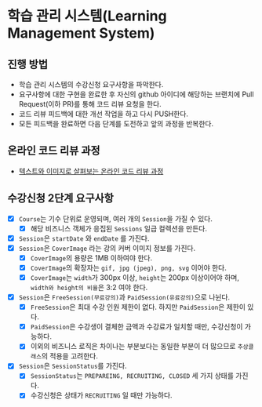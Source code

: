 # 학습 관리 시스템(Learning Management System)
## 진행 방법
* 학습 관리 시스템의 수강신청 요구사항을 파악한다.
* 요구사항에 대한 구현을 완료한 후 자신의 github 아이디에 해당하는 브랜치에 Pull Request(이하 PR)를 통해 코드 리뷰 요청을 한다.
* 코드 리뷰 피드백에 대한 개선 작업을 하고 다시 PUSH한다.
* 모든 피드백을 완료하면 다음 단계를 도전하고 앞의 과정을 반복한다.

## 온라인 코드 리뷰 과정
* [텍스트와 이미지로 살펴보는 온라인 코드 리뷰 과정](https://github.com/next-step/nextstep-docs/tree/master/codereview)

## 수강신청 2단계 요구사항
- [x] `Course`는 기수 단위로 운영되며, 여러 개의 `Session`을 가질 수 있다.
  - [x] 해당 비즈니스 객체가 응집된 `Sessions` 일급 컬렉션을 만든다.
- [x] `Session`은 `startDate` 와 `endDate` 를 가진다.
- [x] `Session`은 `CoverImage` 라는 강의 커버 이미지 정보를 가진다.
  - [x] `CoverImage`의 용량은 1MB 이하여야 한다.
  - [x] `CoverImage`의 확장자는 `gif, jpg (jpeg), png, svg` 이어야 한다.
  - [x] `CoverImage`는 `width`가 300px 이상, `height`는 200px 이상이어야 하며, `width와 height의 비율`은 3:2 여야 한다.
- [x] `Session`은 `FreeSession(무료강의)`과 `PaidSession(유료강의)`으로 나뉜다.
  - [x] `FreeSession`은 최대 수강 인원 제한이 없다. 하지만 `PaidSession`은 제한이 있다.
  - [x] `PaidSession`은 수강생이 결체한 금액과 수강료가 일치할 때만, 수강신청이 가능하다.
  - [x] 이외의 비즈니스 로직은 차이나는 부분보다는 동일한 부분이 더 많으므로 `추상클래스`의 적용을 고려한다.
- [x] `Session`은 `SessionStatus`를 가진다.
   - [x] `SessionStatus`는 `PREPAREING, RECRUITING, CLOSED` 세 가지 상태를 가진다.
   - [x] 수강신청은 상태가 `RECRUITING` 일 때만 가능하다.